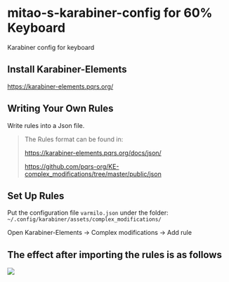 # mitao-s-karabiner-config for 60% Keyboard
Karabiner config for keyboard

## Install Karabiner-Elements

https://karabiner-elements.pqrs.org/

## Writing Your Own Rules

Write rules into a Json file.

> The Rules format can be found in:
>
> https://karabiner-elements.pqrs.org/docs/json/
>
> https://github.com/pqrs-org/KE-complex_modifications/tree/master/public/json

## Set Up Rules

Put the configuration file `varmilo.json` under the folder: `~/.config/karabiner/assets/complex_modifications/`

Open Karabiner-Elements -> Complex modifications -> Add rule

## The effect after importing the rules is as follows

![](https://s2.loli.net/2024/02/21/uO7cowdF8fQA5rq.png)
